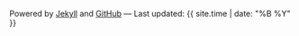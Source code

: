 Powered by [Jekyll](https://jekyllrb.com) and [GitHub](https://github.com)
&mdash;
Last updated: {{ site.time | date: "%B %Y" }}
